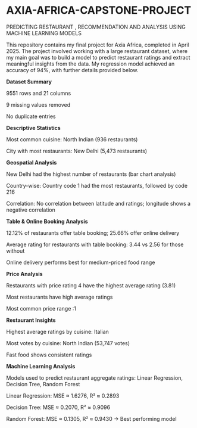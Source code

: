 # AXIA-AFRICA-CAPSTONE-PROJECT
PREDICTING RESTAURANT , RECOMMENDATION AND ANALYSIS USING MACHINE LEARNING MODELS


This repository contains my final project for Axia Africa, completed in April 2025. The project involved working with a large restaurant dataset, where my main goal was to build a model to predict restaurant ratings and extract meaningful insights from the data. My regression model achieved an accuracy of 94%, with further details provided below.

**Dataset Summary**

9551 rows and 21 columns

9 missing values removed

No duplicate entries

**Descriptive Statistics**

Most common cuisine: North Indian (936 restaurants)

City with most restaurants: New Delhi (5,473 restaurants)

**Geospatial Analysis**

New Delhi had the highest number of restaurants (bar chart analysis)

Country-wise: Country code 1 had the most restaurants, followed by code 216

Correlation: No correlation between latitude and ratings; longitude shows a negative correlation

**Table & Online Booking Analysis**

12.12% of restaurants offer table booking; 25.66% offer online delivery

Average rating for restaurants with table booking: 3.44 vs 2.56 for those without

Online delivery performs best for medium-priced food range

**Price Analysis**

Restaurants with price rating 4 have the highest average rating (3.81)

Most restaurants have high average ratings

Most common price range :1

**Restaurant Insights**

Highest average ratings by cuisine: Italian

Most votes by cuisine: North Indian (53,747 votes)

Fast food shows consistent ratings

**Machine Learning Analysis**

Models used to predict restaurant aggregate ratings: Linear Regression, Decision Tree, Random Forest

Linear Regression: MSE ≈ 1.6276, R² ≈ 0.2893

Decision Tree: MSE ≈ 0.2070, R² ≈ 0.9096

Random Forest: MSE ≈ 0.1305, R² ≈ 0.9430 → Best performing model


